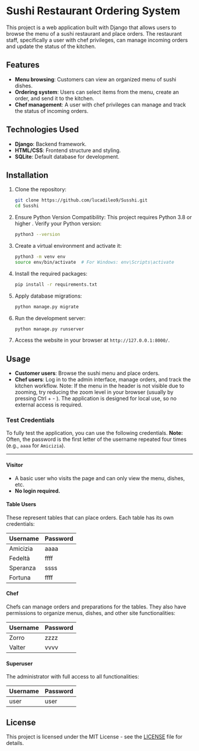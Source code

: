 # Sushi Restaurant Ordering System

This project is a web application built with Django that allows users to browse the menu of a sushi restaurant and place orders. The restaurant staff, specifically a user with chef privileges, can manage incoming orders and update the status of the kitchen.

## Features
- **Menu browsing**: Customers can view an organized menu of sushi dishes.
- **Ordering system**: Users can select items from the menu, create an order, and send it to the kitchen.
- **Chef management**: A user with chef privileges can manage and track the status of incoming orders.
  
## Technologies Used
- **Django**: Backend framework.
- **HTML/CSS**: Frontend structure and styling.
- **SQLite**: Default database for development.
  
## Installation

1. Clone the repository:
   ```bash
   git clone https://github.com/lucadileo9/Susshi.git
   cd Susshi
   ```
2. Ensure Python Version Compatibility:
   This project requires Python 3.8 or higher . Verify your Python version:
    ```bash
    python3 --version
    ```
3. Create a virtual environment and activate it:
   ```bash
   python3 -m venv env
   source env/bin/activate  # For Windows: env\Scripts\activate
   ```
4. Install the required packages:
   ```bash
   pip install -r requirements.txt
   ```
5. Apply database migrations:
   ```bash
   python manage.py migrate
   ```
6. Run the development server:
   ```bash
   python manage.py runserver
   ```

7. Access the website in your browser at `http://127.0.0.1:8000/`.

## Usage

- **Customer users**: Browse the sushi menu and place orders.
- **Chef users**: Log in to the admin interface, manage orders, and track the kitchen workflow.
Note:
If the menu in the header is not visible due to zooming, try reducing the zoom level in your browser (usually by pressing Ctrl + - ).
The application is designed for local use, so no external access is required.


### Test Credentials

To fully test the application, you can use the following credentials. **Note:** Often, the password is the first letter of the username repeated four times (e.g., `aaaa` for `Amicizia`).

---

#### **Visitor**
- A basic user who visits the page and can only view the menu, dishes, etc.
- **No login required.**


#### **Table Users**
These represent tables that can place orders. Each table has its own credentials:

| Username   | Password |
|------------|----------|
| Amicizia   | aaaa     |
| Fedeltà    | ffff     |
| Speranza   | ssss     |
| Fortuna    | ffff     |


#### **Chef**
Chefs can manage orders and preparations for the tables. They also have permissions to organize menus, dishes, and other site functionalities:

| Username   | Password |
|------------|----------|
| Zorro      | zzzz     |
| Valter     | vvvv     |


#### **Superuser**
The administrator with full access to all functionalities:

| Username   | Password |
|------------|----------|
| user       | user     |

## License
This project is licensed under the MIT License - see the [LICENSE](LICENSE) file for details.
